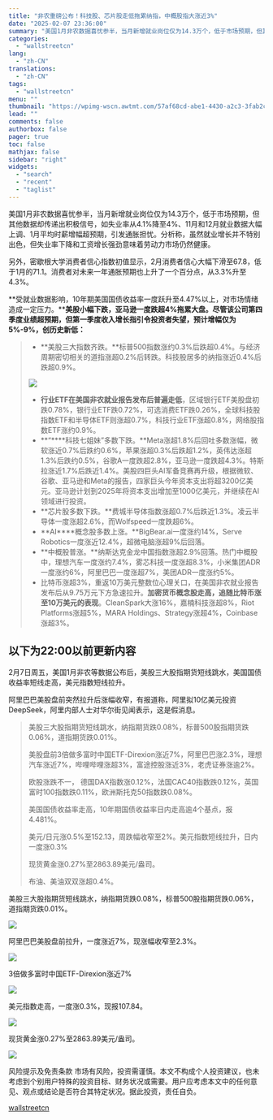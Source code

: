 ```yaml
---
title: "非农重磅公布！科技股、芯片股走低拖累纳指，中概股指大涨近3%"
date: "2025-02-07 23:36:00"
summary: "美国1月非农数据喜忧参半，当月新增就业岗位仅为14.3万个，低于市场预期，但其他数据却传递出积极信号..."
categories:
  - "wallstreetcn"
lang:
  - "zh-CN"
translations:
  - "zh-CN"
tags:
  - "wallstreetcn"
menu: ""
thumbnail: "https://wpimg-wscn.awtmt.com/57af68cd-abe1-4430-a2c3-3fab2c4c4a59.jpeg"
lead: ""
comments: false
authorbox: false
pager: true
toc: false
mathjax: false
sidebar: "right"
widgets:
  - "search"
  - "recent"
  - "taglist"
---
```


美国1月非农数据喜忧参半，当月新增就业岗位仅为14.3万个，低于市场预期，但其他数据却传递出积极信号，如失业率从4.1%降至4%、11月和12月就业数据大幅上调、1月平均时薪增幅超预期，引发通胀担忧。分析称，虽然就业增长并不特别出色，但失业率下降和工资增长强劲意味着劳动力市场仍然健康。

另外，密歇根大学消费者信心指数初值显示，2月消费者信心大幅下滑至67.8，低于1月的71.1。消费者对未来一年通胀预期也上升了一个百分点，从3.3%升至4.3%。

**受就业数据影响，10年期美国国债收益率一度跃升至4.47%以上，对市场情绪造成一定压力。****美股小幅下跌，亚马逊一度跌超4%拖累大盘。尽管该公司第四季度业绩超预期，但第一季度收入增长指引令投资者失望，预计增幅仅为5%-9%，创历史新低：**

> * **美股三大指数齐跌。**标普500指数涨约0.3%后跌超0.4%。与经济周期密切相关的道指涨超0.2%后转跌。科技股居多的纳指涨近0.4%后跌超0.9%。
> 
> ![](https://wpimg-wscn.awtmt.com/00edf4ba-6a0a-4d85-8a37-152351075769.png)
> 
> * **行业ETF在美国非农就业报告发布后普遍走低**，区域银行ETF美股盘初跌0.78%，银行业ETF跌0.72%，可选消费ETF跌0.26%，全球科技股指数ETF和半导体ETF则涨超0.7%，科技行业ETF涨超0.8%，网络股指数ETF涨约0.9%。
> * **“****科技七姐妹”多数下跌。**Meta涨超1.8%后回吐多数涨幅，微软涨近0.7%后跌约0.6%，苹果涨超0.3%后跌超1.2%，英伟达涨超1.3%后跌约0.5%，谷歌A一度跌超2.8%，亚马逊一度跌超4.3%。特斯拉涨近1.7%后跌近1.4%。美股四巨头AI军备竞赛再升级，根据微软、谷歌、亚马逊和Meta的报告，四家巨头今年资本支出将超3200亿美元。亚马逊计划到2025年将资本支出增加至1000亿美元，并继续在AI领域进行投资。
> * **芯片股多数下跌。**费城半导体指数涨超0.7%后跌近1.3%。凌云半导体一度涨超2.6%，而Wolfspeed一度跌超6%。
> * **AI****概念股多数上涨。**BigBear.ai一度涨约14%，Serve Robotics一度涨近12.4%，超微电脑涨超9%后回落。
> * **中概股普涨。**纳斯达克金龙中国指数涨超2.9%回落。热门中概股中，理想汽车一度涨约7.4%，雾芯科技一度涨超8.3%，小米集团ADR一度涨约6%，阿里巴巴一度涨超7%，美团ADR一度涨约5%。
> * 比特币涨超3%，重返10万美元整数位心理关口，在美国非农就业报告发布后从9.75万元下方急速拉升。**加密货币概念股走高，追随比特币涨至10万美元的表现**。CleanSpark大涨16%，嘉楠科技涨超8%，Riot Platforms涨超5%，MARA Holdings、Strategy涨超4%，Coinbase涨超3%。

以下为22:00以前更新内容
--------------

2月7日周五，美国1月非农等数据公布后，美股三大股指期货短线跳水，美国国债收益率短线走高，美元指数短线拉升。

阿里巴巴美股盘前突然拉升后涨幅收窄，有报道称，阿里拟10亿美元投资DeepSeek，阿里内部人士对华尔街见闻表示，这是假消息。

> 美股三大股指期货短线跳水，纳指期货跌0.08%，标普500股指期货跌0.06%，道指期货跌0.01%。
> 
> 美股盘前3倍做多富时中国ETF-Direxion涨近7%，阿里巴巴涨2.3%，理想汽车涨近7%，哔哩哔哩涨超3%，富途控股涨近3%，老虎证券涨逾2%。
> 
> 欧股涨跌不一， 德国DAX指数涨0.12%，法国CAC40指数跌0.12%，英国富时100指数跌0.11%，欧洲斯托克50指数跌0.08%。
> 
> 美国国债收益率走高，10年期国债收益率日内走高逾4个基点，报4.481%。
> 
> 美元/日元涨0.5%至152.13，周跌幅收窄至2%。美元指数短线拉升，日内一度涨0.3%
> 
> 现货黄金涨0.27%至2863.89美元/盎司。
> 
> 布油、美油双双涨超0.4%。

美股三大股指期货短线跳水，纳指期货跌0.08%，标普500股指期货跌0.06%，道指期货跌0.01%。

![](https://wpimg-wscn.awtmt.com/8bd454b5-4347-4f7d-b184-1959462919f9.png)

阿里巴巴美股盘前拉升，一度涨近7%，现涨幅收窄至2.3%。

![](https://wpimg-wscn.awtmt.com/3cc9818a-5ca1-4ba7-b0f9-867c8826e0f6.png)

3倍做多富时中国ETF-Direxion涨近7%

![](https://wpimg-wscn.awtmt.com/5b0cef92-cfa8-46dd-938e-b4fd1bb711cc.png)

美元指数走高，一度涨0.3%，现报107.84。

![](https://wpimg-wscn.awtmt.com/0bc92b9e-43bd-45cc-bd30-7034a57bf4d3.png)

现货黄金涨0.27%至2863.89美元/盎司。

![](https://wpimg-wscn.awtmt.com/eb3869d1-fe8b-4c3d-b746-610d2fb5357b.png)

风险提示及免责条款
市场有风险，投资需谨慎。本文不构成个人投资建议，也未考虑到个别用户特殊的投资目标、财务状况或需要。用户应考虑本文中的任何意见、观点或结论是否符合其特定状况。据此投资，责任自负。

[wallstreetcn](https://wallstreetcn.com/articles/3740566)

